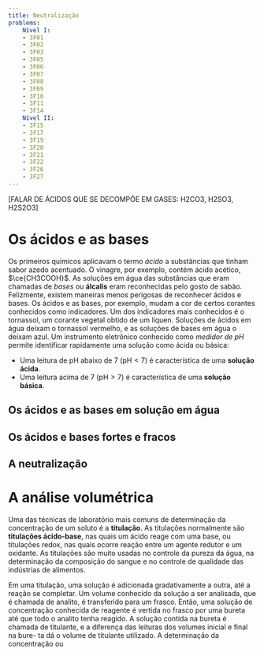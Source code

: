 ```yaml
---
title: Neutralização
problems:
    Nível I:
    - 3F01
    - 3F02
    - 3F03
    - 3F05
    - 3F06
    - 3F07
    - 3F08
    - 3F09
    - 3F10
    - 3F11
    - 3F14
    Nível II:
    - 3F15
    - 3F17
    - 3F19
    - 3F20
    - 3F21
    - 3F22
    - 3F26
    - 3F27
---
```


[FALAR DE ÁCIDOS QUE SE DECOMPÕE EM GASES: H2CO3, H2SO3, H2S2O3]

# Os ácidos e as bases

Os primeiros químicos aplicavam o termo *ácido* a substâncias que tinham sabor azedo acentuado. O vinagre, por exemplo, contém ácido acético, $\ce{CH3COOH}$. As soluções em água das substâncias que eram chamadas de *bases* ou **álcalis** eram reconhecidas pelo gosto de sabão. Felizmente, existem maneiras menos perigosas de reconhecer ácidos e bases. Os ácidos e as bases, por exemplo, mudam a cor de certos corantes conhecidos como indicadores. Um dos indicadores mais conhecidos é o tornassol, um corante vegetal obtido de um líquen. Soluções de ácidos em água deixam o tornassol vermelho, e as soluções de bases em água o deixam azul. Um instrumento eletrônico conhecido como *medidor de pH* permite identificar rapidamente uma solução como ácida ou básica:

- Uma leitura de pH abaixo de $7$ ($\mathrm{pH} < 7$) é característica de uma **solução ácida**.
- Uma leitura acima de 7 ($\mathrm{pH} > 7$) é característica de uma **solução básica**.

## Os ácidos e as bases em solução em água

## Os ácidos e bases fortes e fracos

## A neutralização

# A análise volumétrica

Uma das técnicas de laboratório mais comuns de determinação da concentração de um soluto é a **titulação**. As titulações normalmente são **titulações ácido-base**, nas quais um ácido reage com uma base, ou titulações redox, nas quais ocorre reação entre um agente redutor e um oxidante. As titulações são muito usadas no controle da pureza da água, na determinação da composição do sangue e no controle de qualidade das indústrias de alimentos.

Em uma titulação, uma solução é adicionada gradativamente a outra, até a reação se
completar. Um volume conhecido da solução a ser analisada, que é chamada de analito, é
transferido para um frasco. Então, uma solução de concentração conhecida de reagente é
vertida no frasco por uma bureta até que todo o analito tenha reagido. A solução contida na
bureta é chamada de titulante, e a diferença das leituras dos volumes inicial e final na bure-
ta dá o volume de titulante utilizado. A determinação da concentração ou 